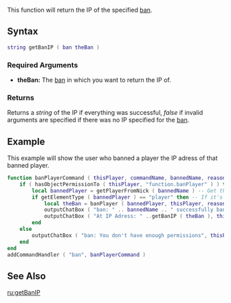 This function will return the IP of the specified [ban](/docs/ban.md "wikilink").

Syntax
------

``` lua
string getBanIP ( ban theBan )
```

### Required Arguments

-   **theBan:** The [ban](/docs/ban.md "wikilink") in which you want to return the IP of.

### Returns

Returns a *string* of the IP if everything was successful, *false* if invalid arguments are specified if there was no IP specified for the [ban](/docs/ban.md "wikilink").

Example
-------

This example will show the user who banned a player the IP adress of that banned player.

``` lua
function banPlayerCommand ( thisPlayer, commandName, bannedName, reason )
    if ( hasObjectPermissionTo ( thisPlayer, "function.banPlayer" ) ) then -- If the command user has the rights
        local bannedPlayer = getPlayerFromNick ( bannedName ) -- Get the ID from the player who gets banned
        if getElementType ( bannedPlayer ) == "player" then -- If it's a player
            local theBan = banPlayer ( bannedPlayer, thisPlayer, reason ) -- Ban the player
            outputChatBox ( "ban: " .. bannedName .. " successfully banned", thisPlayer ) -- Send the banner a succes message
            outputChatBox ( "At IP Adress: " ..getBanIP ( theBan ), thisPlayer ) -- And send him the IP adress of the banned player
        end
    else
        outputChatBox ( "ban: You don't have enough permissions", thisPlayer ) -- If the command user doesn't have the permissions
    end
end
addCommandHandler ( "ban", banPlayerCommand )
```

See Also
--------

[ru:getBanIP](/docs/ru:getBanIP.md "wikilink")
